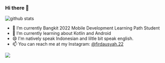 ### Hi there 👋



![github stats](https://github-readme-stats.vercel.app/api?username=firdausyah22&show_icons=true)

- 🔭 I’m currently Bangkit 2022 Mobile Development Learning Path Student
- 🌱 I’m currently learning about Kotlin and Android
- 😄 I'm natively speak Indonesian and liltle bit speak english.
- 📫 You can reach me at my Instagram: [@firdausyah.22](https://instagram.com/firdausyah.22)

<img src="https://github-readme-stats.vercel.app/api/top-langs/?username=firdausyah22&theme=vue">

